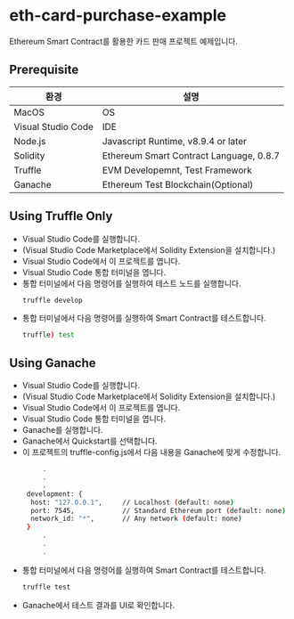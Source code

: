 # eth-card-purchase-example
Ethereum Smart Contract를 활용한 카드 판매 프로젝트 예제입니다.
## Prerequisite
| 환경 | 설명 |
| ------ | ------ |
| MacOS | OS |
| Visual Studio Code | IDE |
| Node.js | Javascript Runtime, v8.9.4 or later |
| Solidity | Ethereum Smart Contract Language, 0.8.7 |
| Truffle | EVM Developemnt, Test Framework |
| Ganache | Ethereum Test Blockchain(Optional) |
## Using Truffle Only
- Visual Studio Code를 실행합니다.
- (Visual Studio Code Marketplace에서 Solidity Extension을 설치합니다.)
- Visual Studio Code에서 이 프로젝트를 엽니다.
- Visual Studio Code 통합 터미널을 엽니다.
- 통합 터미널에서 다음 명령어를 실행하여 테스트 노드를 실행합니다.
   ```sh
  truffle develop  
  ```
- 통합 터미널에서 다음 명령어를 실행하여 Smart Contract를 테스트합니다.
   ```sh
  truffle) test  
  ```
## Using Ganache
- Visual Studio Code를 실행합니다.
- (Visual Studio Code Marketplace에서 Solidity Extension을 설치합니다.)
- Visual Studio Code에서 이 프로젝트를 엽니다.
- Visual Studio Code 통합 터미널을 엽니다.
- Ganache를 실행합니다.
- Ganache에서 Quickstart를 선택합니다.
- 이 프로젝트의 truffle-config.js에서 다음 내용을 Ganache에 맞게 수정합니다.
   ```sh
        .
        .
        .
    development: {
     host: "127.0.0.1",     // Localhost (default: none)
     port: 7545,            // Standard Ethereum port (default: none)
     network_id: "*",       // Any network (default: none)
    }
        .
        .
        .
  ```
- 통합 터미널에서 다음 명령어를 실행하여 Smart Contract를 테스트합니다.
   ```sh
  truffle test
  ```
- Ganache에서 테스트 결과를 UI로 확인합니다.
